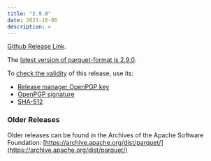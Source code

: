 ```yaml
---
title: "2.9.0"
date: 2021-10-06
description: >
---
```


[Github Release Link](https://github.com/apache/parquet-format/releases/tag/apache-parquet-format-2.9.0).

The [latest version of parquet-format is 2.9.0](https://dlcdn.apache.org/parquet/apache-parquet-format-2.9.0/apache-parquet-format-2.9.0.tar.gz).

To [check the validity](https://www.apache.org/info/verification.html) of this release, use its:

*   [Release manager OpenPGP key](https://downloads.apache.org/parquet/KEYS)
*   [OpenPGP signature](https://dlcdn.apache.org/parquet/apache-parquet-format-2.9.0/apache-parquet-format-2.9.0.tar.gz.asc)
*   [SHA-512](https://dlcdn.apache.org/parquet/apache-parquet-format-2.9.0/apache-parquet-format-2.9.0.tar.gz.sha512)


### Older Releases

Older releases can be found in the Archives of the Apache Software Foundation: [https://archive.apache.org/dist/parquet/](https://archive.apache.org/dist/parquet/)
